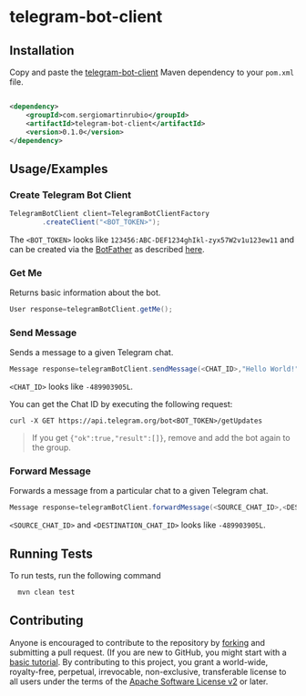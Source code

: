 # telegram-bot-client

## Installation

Copy and paste
the [telegram-bot-client](https://search.maven.org/artifact/com.sergiomartinrubio/telegram-bot-client)
Maven dependency to your `pom.xml` file.

```xml

<dependency>
    <groupId>com.sergiomartinrubio</groupId>
    <artifactId>telegram-bot-client</artifactId>
    <version>0.1.0</version>
</dependency>
```

## Usage/Examples

### Create Telegram Bot Client

```java
TelegramBotClient client=TelegramBotClientFactory
        .createClient("<BOT_TOKEN>");
```

The `<BOT_TOKEN>` looks like `123456:ABC-DEF1234ghIkl-zyx57W2v1u123ew11`
and can be created via the [BotFather](https://t.me/botfather) as described [here](https://core.telegram.org/bots#).

### Get Me

Returns basic information about the bot.

```java
User response=telegramBotClient.getMe();
```

### Send Message

Sends a message to a given Telegram chat.

```java
Message response=telegramBotClient.sendMessage(<CHAT_ID>,"Hello World!");
```

`<CHAT_ID>` looks like `-489903905L`.

You can get the Chat ID by executing the following request:

```shell
curl -X GET https://api.telegram.org/bot<BOT_TOKEN>/getUpdates
```

> If you get `{"ok":true,"result":[]}`, remove and add the bot again to the group.

### Forward Message

Forwards a message from a particular chat to a given Telegram chat.

```java
Message response=telegramBotClient.forwardMessage(<SOURCE_CHAT_ID>,<DESTINATION_CHAT_ID>,<MESSAGE_ID>);
```

`<SOURCE_CHAT_ID>` and `<DESTINATION_CHAT_ID>` looks like `-489903905L`.

## Running Tests

To run tests, run the following command

```bash
  mvn clean test
```

## Contributing

Anyone is encouraged to contribute to the repository
by [forking](https://docs.github.com/en/get-started/quickstart/fork-a-repo) and submitting a pull request. (If you are
new to GitHub, you might start with a [basic tutorial](https://docs.github.com/en/get-started/quickstart/set-up-git). By
contributing to this project, you grant a world-wide, royalty-free, perpetual, irrevocable, non-exclusive, transferable
license to all users under the terms of
the [Apache Software License v2](http://www.apache.org/licenses/LICENSE-2.0.html) or later.
